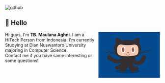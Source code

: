 ![github](https://img.shields.io/badge/GitHub-000000?style=for-the-badge&logo=GitHub&logoColor=white)

## 👋 Hello

<img align='right' src='https://raw.githubusercontent.com/aayushgoyal/aayushgoyal/master/github.gif' width='200"'>

Hi guys, I'm **TB. Maulana Aghni**. I am a HiTech Person from Indonesia. I'm currently Studying at Dian Nuswantoro University majoring in Computer Science.  
Contact me if you have same interesting or some questions!
